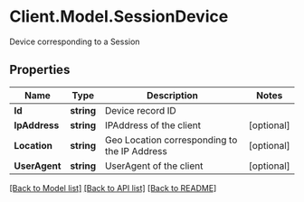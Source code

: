# Client.Model.SessionDevice
Device corresponding to a Session

## Properties

Name | Type | Description | Notes
------------ | ------------- | ------------- | -------------
**Id** | **string** | Device record ID | 
**IpAddress** | **string** | IPAddress of the client | [optional] 
**Location** | **string** | Geo Location corresponding to the IP Address | [optional] 
**UserAgent** | **string** | UserAgent of the client | [optional] 

[[Back to Model list]](../README.md#documentation-for-models) [[Back to API list]](../README.md#documentation-for-api-endpoints) [[Back to README]](../README.md)

